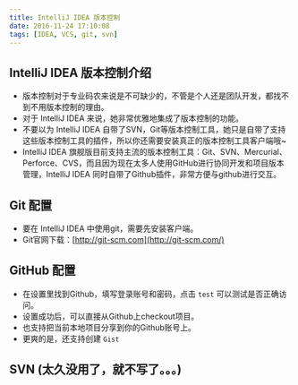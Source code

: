 ```yaml
---
title: IntelliJ IDEA 版本控制
date: 2016-11-24 17:10:08
tags: [IDEA, VCS, git, svn]
---
```


## IntelliJ IDEA 版本控制介绍

* 版本控制对于专业码农来说是不可缺少的，不管是个人还是团队开发，都找不到不用版本控制的理由。
* 对于 IntelliJ IDEA 来说，她非常优雅地集成了版本控制的功能。
* 不要以为 IntelliJ IDEA 自带了SVN，Git等版本控制工具，她只是自带了支持这些版本控制工具的插件，所以你还需要安装真正的版本控制工具客户端哦~
* IntelliJ IDEA 旗舰版目前支持主流的版本控制工具：Git、SVN、Mercurial、Perforce、CVS，而且因为现在太多人使用GitHub进行协同开发和项目版本管理，IntelliJ IDEA 同时自带了Github插件，非常方便与github进行交互。

## Git 配置

* 要在 IntelliJ IDEA 中使用git，需要先安装客户端。
* Git官网下载：[http://git-scm.com](http://git-scm.com/)

## GitHub 配置

- 在设置里找到Github，填写登录账号和密码，点击 `test` 可以测试是否正确访问。
- 设置成功后，可以直接从Github上checkout项目。
- 也支持把当前本地项目分享到你的Github账号上。
- 更爽的是，还支持创建 `Gist`

## SVN (太久没用了，就不写了。。。)
